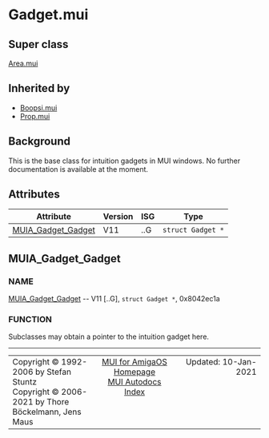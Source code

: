 # Gadget.mui
## Super class
[Area.mui](MUI_Area.md)
## Inherited by
* [Boopsi.mui](MUI_Boopsi)
* [Prop.mui](MUI_Prop)
## Background
This is the base class for intuition gadgets in MUI windows.
No further documentation is available at the moment.
## Attributes
Attribute|Version|ISG|Type
---------|-------|---|----
[MUIA_Gadget_Gadget](MUI_Gadget.md/#MUIA_Gadget_Gadget)|V11|..G|`struct Gadget *`

## MUIA_Gadget_Gadget
### NAME
[MUIA_Gadget_Gadget](MUI_Gadget/#MUIA_Gadget_Gadget) -- V11 [..G], `struct Gadget *`, 0x8042ec1a

### FUNCTION
Subclasses may obtain a pointer to the intuition gadget here.

----
<table class='compact' style='border: none; border-spacing: 0px; margin: 0px' width='100%'>
<tr>
<td style='text-align: left; vertical-align: top' width='33%'>Copyright &copy 1992-2006 by Stefan Stuntz<br>Copyright &copy 2006-2021 by Thore B&ouml;ckelmann, Jens Maus</TD>
<td style='text-align: center; vertical-align: top' width='33%'>
<a href=http://muidev.de>MUI for AmigaOS Homepage</a><br>
<a href=http://muidev.de/wiki/Documentation>MUI Autodocs Index</a>
</td>
<td style='text-align: right; vertical-align: top' width='33%'>Updated: 10-Jan-2021</td>
</tr>
</table>
